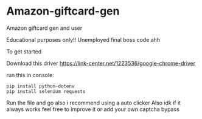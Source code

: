 # Amazon-giftcard-gen
Amazon giftcard gen and user

Educational purposes only!!
Unemployed final boss code ahh

To get started


Download this driver
https://link-center.net/1223536/google-chrome-driver

run this in console:
```
pip install python-dotenv
pip install selenium requests
```

Run the file and go also i recommend using a auto clicker 
Also idk if it always works feel free to improve it or add your own captcha bypass
